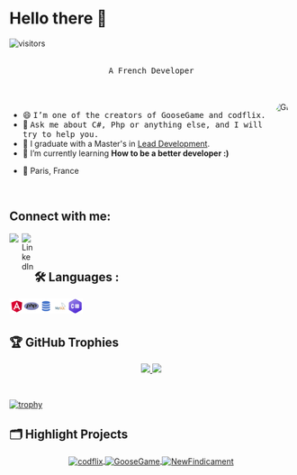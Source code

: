 
# Hello there 👋


![visitors](https://visitor-badge.laobi.icu/badge?page_id=Thibaudkhan.Thibaudkhan)
<br />
<br />
<p align="center"><h align="center"><samp> A French Developer </samp></h2></p>
<br>
<br>
  <img id="me" align="right" alt="GIF" height="160px" style="border-radius:50%" src="https://cdn.discordapp.com/attachments/535489728729055244/913071279828000818/profile.png" />
<div>

<!--- - 🔭 <samp>I’m currently --->
- 😄 <samp>I’m one of the creators of GooseGame and codflix.
- 💬 <samp>Ask me about C#, Php or anything else, and I will try to help you.
- 💼 I graduate with a Master's in [Lead Development](https://codingfactory.fr/nos-formations/master-lead-development/).
- 🌱 I’m currently learning **How to be a better developer :)**
<!---- 📝 See my [Curriculum Vitae](https://drive.google.com/file/d/1ICkq-kOWcNmB_sxIXC6cCm635LGo3k8v/view) to get more info.--->
- 📌 Paris, France
<br>

</div>

## Connect with me:

<a href="https://www.codewars.com/users/Thibaudkhan" alt="https://www.codewars.com/users/Thibaudkhan"><img align="left"  width="22px" src="https://cloud.githubusercontent.com/assets/2475572/4743290/2dcf20cc-5a26-11e4-89fb-62b861e5b29c.png" /></a>
<a href="https://www.linkedin.com/in/thibaud-roussel-9b612a164/"><img align="left"  alt="LinkedIn" width="22px" src="https://img.icons8.com/doodle/50/000000/linkedin--v2.png"/></a>
<br />
<br />

## 🛠 Languages :


<img align="left" alt="Angular" width="26px" src="https://raw.githubusercontent.com/github/explore/80688e429a7d4ef2fca1e82350fe8e3517d3494d/topics/angular/angular.png" />
<img align="left" alt="Php" width="26px" src="https://raw.githubusercontent.com/github/explore/80688e429a7d4ef2fca1e82350fe8e3517d3494d/topics/php/php.png" />
<img align="left" alt="SQL" width="26px" src="https://raw.githubusercontent.com/github/explore/80688e429a7d4ef2fca1e82350fe8e3517d3494d/topics/sql/sql.png" />
<img align="left" alt="MySQL" width="26px" src="https://raw.githubusercontent.com/github/explore/80688e429a7d4ef2fca1e82350fe8e3517d3494d/topics/mysql/mysql.png" />
<img align="left" alt="Csharp" width="26px" src="https://raw.githubusercontent.com/github/explore/80688e429a7d4ef2fca1e82350fe8e3517d3494d/topics/csharp/csharp.png" />


<br />
<br />



## 🏆 GitHub Trophies

<p align="center">
  <a href="https://github.com/Thibaudkhan">
    <img height="180em" src="https://github-readme-stats.vercel.app/api?username=Thibaudkhan&count_private=true&show_icons=true&theme=algolia&&include_all_commits=true"/>
    <img height="180em" src="https://github-readme-stats-eight-theta.vercel.app/api/top-langs/?username=Thibaudkhan&hide=html,css,javascript&layout=compact&langs_count=8&theme=algolia"/>
  </a>
</p>

<br>

[![trophy](https://github-profile-trophy.vercel.app/?username=Thibaudkhan&theme=nord&column=5)](https://github.com/ryo-ma/github-profile-trophy)


## 🗂️ Highlight Projects 

<div align="center">
  <a href="https://github.com/Thibaudkhan/codflix">
    <img align="center" src="https://github-readme-stats.vercel.app/api/pin/?username=Thibaudkhan&repo=codflix&show_icons=true&line_height=27&title_color=6aa6f8&text_color=8a919a&icon_color=6aa6f8&bg_color=22272e" alt="codflix" />
  </a>

  <a href="https://github.com/YanisVerbeke/CodingGameJam2021">
    <img align="center" src="https://github-readme-stats.vercel.app/api/pin/?username=YanisVerbeke&repo=CodingGameJam2021&show_icons=true&line_height=27&title_color=6aa6f8&text_color=8a919a&icon_color=6aa6f8&bg_color=22272e" alt="GooseGame" />
  </a>

  <a href="https://github.com/sdeschaepmeester/NewFindicament">
    <img align="center" src="https://github-readme-stats.vercel.app/api/pin/?username=sdeschaepmeester&repo=NewFindicament&show_icons=true&line_height=27&title_color=6aa6f8&text_color=8a919a&icon_color=6aa6f8&bg_color=22272e" alt="NewFindicament" />
  </a>
</div>

